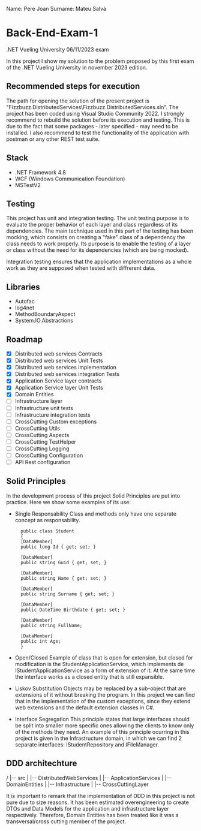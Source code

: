 Name: Pere Joan
Surname: Mateu Salvà

# Back-End-Exam-1
.NET Vueling University  06/11/2023 exam

In this project I show my solution to the problem proposed by this first exam of the .NET Vueling University in november 2023 edition.

## Recommended steps for execution

The path for opening the solution of the present project is  "Fizzbuzz.DistributedServices\Fizzbuzz.DistributedServices.sln". The project has been coded using Visual Studio Community 2022.
I strongly recommend to rebuild the solution before its execution and testing. This is due to the fact that some packages - later specified - may need to be installed. I also recommend to test the functionality of the application with postman or any other REST test suite.

## Stack

- .NET Framework 4.8
- WCF (Windows Communication Foundation)
- MSTestV2

## Testing

This project has unit and integration testing. The unit testing purpose is to evaluate the proper behavior of each layer and class regardless of its dependencies. The main technique used in this part of the testing has been mocking, which consists on creating a "fake" class of a dependency the class needs to work properly. Its purpose is to enable the testing of a layer or class without the need for its dependencies (which are being mocked).

Integration testing ensures that the application implementations as a whole work as they are supposed when tested with diffrerent data.

## Libraries

- Autofac
- log4net
- MethodBoundaryAspect
- System.IO.Abstractions

## Roadmap

- [x] Distributed web services Contracts
- [x] Distributed web services Unit Tests
- [x] Distributed web services implementation
- [x] Distributed web services integration Tests
- [x] Application Service layer contracts
- [x] Application Service layer Unit Tests
- [x] Domain Entities
- [ ] Infrastructure layer
- [ ] Infrastructure unit tests
- [ ] Infrastructure integration tests
- [ ] CrossCutting Custom exceptions
- [ ] CrossCutting Utils
- [ ] CrossCutting Aspects
- [ ] CrossCutting TestHelper
- [ ] CrossCutting Logging
- [ ] CrossCutting Configuration
- [ ] API Rest configuration

## Solid Principles

In the development process of this project Solid Principles are put into practice. Here we show some examples of its use:

- Single Responsability
Class and methods only have one separate concept as responsability.

        public class Student
        {
        [DataMember]
        public long Id { get; set; }

        [DataMember]
        public string Guid { get; set; }

        [DataMember]
        public string Name { get; set; }

        [DataMember]
        public string Surname { get; set; }

        [DataMember]
        public DateTime Birthdate { get; set; }

        [DataMember]
        public string FullName;

        [DataMember]
        public int Age;
        }

- Open/Closed
Example of class that is open for extension, but closed for modification is the StudentApplicationService, which implements de IStudentApplicationService as a form of extension of it. At the same time the interface works as a closed entity that is still expansible.

- Liskov Substitution
Objects may be replaced by a sub-object that are extensions of it without breaking the program. In this project we can find that in the implementation of the custom exceptions, since they extend web extensions and the default extension classes in C#.

- Interface Segregation
This principle states that large interfaces should be split into smaller more specific ones allowing the clients to know only of the methods they need. An example of this principle ocurring in this project is given in the Infrastructure domain, in which we can find 2 separate interfaces: IStudentRepository and IFileManager.

## DDD architechture

/
|-- src
|   |-- DistributedWebServices
|   |-- ApplicationServices
|   |-- DomainEntities
|   |-- Infrastructure
|   |-- CrossCuttingLayer

It is important to remark that the implementation of DDD in this project is not pure due to size reasons. It has been estimated overengineering to create DTOs and Data Models for the application and infrastructure layer respectively. Therefore, Domain Entities has been treated like it was a transversal/cross cutting member of the project.

